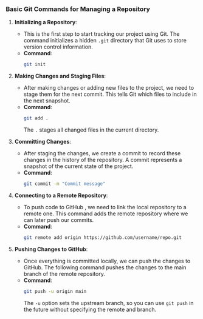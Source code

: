 ### Basic Git Commands for Managing a Repository

1. **Initializing a Repository**:
   - This is the first step to start tracking our project using Git. The command initializes a hidden `.git` directory that Git uses to store version control information.
   - **Command**:  
     ```bash
     git init
     ```

2. **Making Changes and Staging Files**:
   - After making changes or adding new files to the project, we need to stage them for the next commit. This tells Git which files to include in the next snapshot.
   - **Command**:  
     ```bash
     git add .
     ```
     The `.` stages all changed files in the current directory.

3. **Committing Changes**:
   - After staging the changes, we create a commit to record these changes in the history of the repository. A commit represents a snapshot of the current state of the project.
   - **Command**:  
     ```bash
     git commit -m "Commit message"
     ```

4. **Connecting to a Remote Repository**:
   - To push code to GitHub , we need to link the local repository to a remote one. This command adds the remote repository where we can later push our commits.
   - **Command**:  
     ```bash
     git remote add origin https://github.com/username/repo.git
     ```

5. **Pushing Changes to GitHub**:
   - Once everything is committed locally, we can push the changes to GitHub. The following command pushes the changes to the main branch of the remote repository.
   - **Command**:  
     ```bash
     git push -u origin main
     ```
     The `-u` option sets the upstream branch, so you can use `git push` in the future without specifying the remote and branch.
